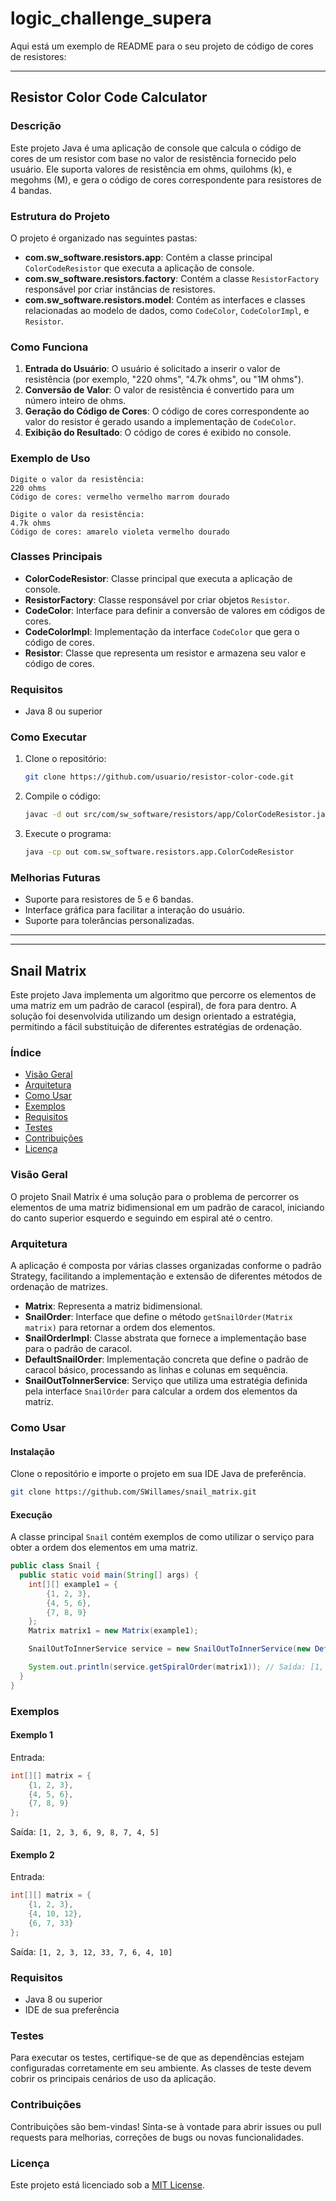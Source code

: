 # logic_challenge_supera
Aqui está um exemplo de README para o seu projeto de código de cores de resistores:

---

## Resistor Color Code Calculator

### Descrição

Este projeto Java é uma aplicação de console que calcula o código de cores de um resistor com base no valor de resistência fornecido pelo usuário. Ele suporta valores de resistência em ohms, quilohms (k), e megohms (M), e gera o código de cores correspondente para resistores de 4 bandas.

### Estrutura do Projeto

O projeto é organizado nas seguintes pastas:

- **com.sw_software.resistors.app**: Contém a classe principal `ColorCodeResistor` que executa a aplicação de console.
- **com.sw_software.resistors.factory**: Contém a classe `ResistorFactory` responsável por criar instâncias de resistores.
- **com.sw_software.resistors.model**: Contém as interfaces e classes relacionadas ao modelo de dados, como `CodeColor`, `CodeColorImpl`, e `Resistor`.

### Como Funciona

1. **Entrada do Usuário**: O usuário é solicitado a inserir o valor de resistência (por exemplo, "220 ohms", "4.7k ohms", ou "1M ohms").
2. **Conversão de Valor**: O valor de resistência é convertido para um número inteiro de ohms.
3. **Geração do Código de Cores**: O código de cores correspondente ao valor do resistor é gerado usando a implementação de `CodeColor`.
4. **Exibição do Resultado**: O código de cores é exibido no console.

### Exemplo de Uso

```shell
Digite o valor da resistência:  
220 ohms
Código de cores: vermelho vermelho marrom dourado

Digite o valor da resistência:  
4.7k ohms
Código de cores: amarelo violeta vermelho dourado
```

### Classes Principais

- **ColorCodeResistor**: Classe principal que executa a aplicação de console.
- **ResistorFactory**: Classe responsável por criar objetos `Resistor`.
- **CodeColor**: Interface para definir a conversão de valores em códigos de cores.
- **CodeColorImpl**: Implementação da interface `CodeColor` que gera o código de cores.
- **Resistor**: Classe que representa um resistor e armazena seu valor e código de cores.

### Requisitos

- Java 8 ou superior

### Como Executar

1. Clone o repositório:
   ```bash
   git clone https://github.com/usuario/resistor-color-code.git
   ```
2. Compile o código:
   ```bash
   javac -d out src/com/sw_software/resistors/app/ColorCodeResistor.java
   ```
3. Execute o programa:
   ```bash
   java -cp out com.sw_software.resistors.app.ColorCodeResistor
   ```

### Melhorias Futuras

- Suporte para resistores de 5 e 6 bandas.
- Interface gráfica para facilitar a interação do usuário.
- Suporte para tolerâncias personalizadas.


---------------------------------------------------------------------------------------------------------------------------------------------------------------

---

## Snail Matrix

Este projeto Java implementa um algoritmo que percorre os elementos de uma matriz em um padrão de caracol (espiral), de fora para dentro. A solução foi desenvolvida utilizando um design orientado a estratégia, permitindo a fácil substituição de diferentes estratégias de ordenação.

### Índice

- [Visão Geral](#visão-geral)
- [Arquitetura](#arquitetura)
- [Como Usar](#como-usar)
- [Exemplos](#exemplos)
- [Requisitos](#requisitos)
- [Testes](#testes)
- [Contribuições](#contribuições)
- [Licença](#licença)

### Visão Geral

O projeto Snail Matrix é uma solução para o problema de percorrer os elementos de uma matriz bidimensional em um padrão de caracol, iniciando do canto superior esquerdo e seguindo em espiral até o centro.

### Arquitetura

A aplicação é composta por várias classes organizadas conforme o padrão Strategy, facilitando a implementação e extensão de diferentes métodos de ordenação de matrizes.

- **Matrix**: Representa a matriz bidimensional.
- **SnailOrder**: Interface que define o método `getSnailOrder(Matrix matrix)` para retornar a ordem dos elementos.
- **SnailOrderImpl**: Classe abstrata que fornece a implementação base para o padrão de caracol.
- **DefaultSnailOrder**: Implementação concreta que define o padrão de caracol básico, processando as linhas e colunas em sequência.
- **SnailOutToInnerService**: Serviço que utiliza uma estratégia definida pela interface `SnailOrder` para calcular a ordem dos elementos da matriz.

### Como Usar

#### Instalação

Clone o repositório e importe o projeto em sua IDE Java de preferência.

```bash
git clone https://github.com/SWillames/snail_matrix.git
```

#### Execução

A classe principal `Snail` contém exemplos de como utilizar o serviço para obter a ordem dos elementos em uma matriz.

```java
public class Snail {
  public static void main(String[] args) {
    int[][] example1 = {
        {1, 2, 3},
        {4, 5, 6},
        {7, 8, 9}
    };
    Matrix matrix1 = new Matrix(example1);

    SnailOutToInnerService service = new SnailOutToInnerService(new DefaultSnailOrder());

    System.out.println(service.getSpiralOrder(matrix1)); // Saída: [1, 2, 3, 6, 9, 8, 7, 4, 5]
  }
}
```

### Exemplos

#### Exemplo 1

Entrada:

```java
int[][] matrix = {
    {1, 2, 3},
    {4, 5, 6},
    {7, 8, 9}
};
```

Saída: `[1, 2, 3, 6, 9, 8, 7, 4, 5]`

#### Exemplo 2

Entrada:

```java
int[][] matrix = {
    {1, 2, 3},
    {4, 10, 12},
    {6, 7, 33}
};
```

Saída: `[1, 2, 3, 12, 33, 7, 6, 4, 10]`

### Requisitos

- Java 8 ou superior
- IDE de sua preferência

### Testes

Para executar os testes, certifique-se de que as dependências estejam configuradas corretamente em seu ambiente. As classes de teste devem cobrir os principais cenários de uso da aplicação.

### Contribuições

Contribuições são bem-vindas! Sinta-se à vontade para abrir issues ou pull requests para melhorias, correções de bugs ou novas funcionalidades.

### Licença

Este projeto está licenciado sob a [MIT License](LICENSE).
